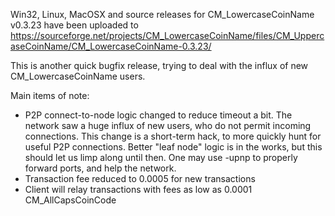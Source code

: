 Win32, Linux, MacOSX and source releases for CM_LowercaseCoinName v0.3.23 have been uploaded to
https://sourceforge.net/projects/CM_LowercaseCoinName/files/CM_UppercaseCoinName/CM_LowercaseCoinName-0.3.23/

This is another quick bugfix release, trying to deal with the influx of new CM_LowercaseCoinName users.

Main items of note:

* P2P connect-to-node logic changed to reduce timeout a bit.  The network saw a huge influx of new users, who do not permit incoming connections.  This change is a short-term hack, to more quickly hunt for useful P2P connections.  Better "leaf node" logic is in the works, but this should let us limp along until then.  One may use -upnp to properly forward ports, and help the network.
* Transaction fee reduced to 0.0005 for new transactions
* Client will relay transactions with fees as low as 0.0001 CM_AllCapsCoinCode
